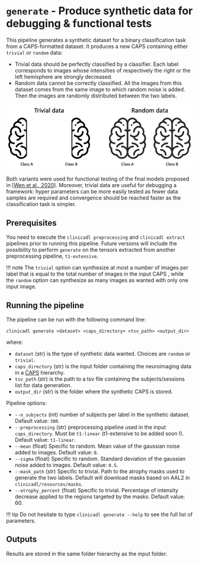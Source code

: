 # `generate` - Produce synthetic data for debugging & functional tests

This pipeline generates a synthetic dataset for a binary classification task from a CAPS-formatted dataset. 
It produces a new CAPS containing either `trivial` or `random` data:

- Trivial data should be perfectly classified by a classifier. Each label corresponds to images whose intensities of 
respectively the right or the left hemisphere are strongly decreased.
- Random data cannot be correctly classified. All the images from this dataset comes from the same image to which random noise is added. 
Then the images are randomly distributed between the two labels.

![Schemes of trivial and random data](./images/generate.png)

Both variants were used for functional testing of the final models proposed in 
[[Wen et al., 2020](https://www.sciencedirect.com/science/article/abs/pii/S1361841520300591)].
Moreover, trivial data are useful for debugging a framework: hyper parameters can be more easily tested as 
fewer data samples are required and convergence should be reached faster as the classification task is simpler.

## Prerequisites
You need to execute the `clinicadl preprocessing` and `clinicadl extract` pipelines prior to running this pipeline.
Future versions will include the possibility to perform `generate` on the tensors extracted from another preprocessing pipeline, 
`t1-extensive`.

!!! note
    The `trivial` option can synthesize at most a number of images per label that is equal to the total number of images 
    in the input CAPS , while the `random` option can synthesize as many images as wanted with only one input image.

## Running the pipeline
The pipeline can be run with the following command line:
```
clinicadl generate <dataset> <caps_directory> <tsv_path> <output_dir>
```
where:

- `dataset` (str) is the type of synthetic data wanted. Choices are `random` or `trivial`.
- `caps_directory` (str) is the input folder containing the neuroimaging data in a [CAPS](http://www.clinica.run/doc/CAPS/Introduction/) hierarchy.
- `tsv_path` (str) is the path to a tsv file containing the subjects/sessions list for data generation.
- `output_dir` (str) is the folder where the synthetic CAPS is stored.


Pipeline options:

- `--n_subjects` (int) number of subjects per label in the synthetic dataset. Default value: `300`.
- `--preprocessing` (str) preprocessing pipeline used in the input `caps_directory`. Must be `t1-linear` 
(t1-extensive to be added soon !). Default value: `t1-linear`.
- `--mean` (float) Specific to random. Mean value of the gaussian noise added to images. Default value: `0`.
- `--sigma` (float) Specific to random. Standard deviation of the gaussian noise added to images. Default value: `0.5`.
- `--mask_path` (str) Specific to trivial. Path to the atrophy masks used to generate the two labels. 
Default will download masks based on AAL2 in `clinicadl/resources/masks`.
- `--atrophy_percent` (float) Specific to trivial. Percentage of intensity decrease applied to the regions targeted by the masks. Default value: 60. 

!!! tip
    Do not hesitate to type `clinicadl generate --help` to see the full list of parameters.


## Outputs
Results are stored in the same folder hierarchy as the input folder. 
